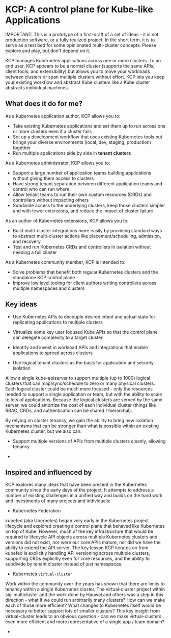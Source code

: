 # KCP: A control plane for Kube-like Applications

IMPORTANT: This is a prototype of a first-draft of a set of ideas - it is not production software, or a fully realized project. In the short term, it is to serve as a test bed for some opinionated multi-cluster concepts. Please explore and play, but don't depend on it.

KCP manages Kubernetes applications across one or more clusters. To an end user, KCP appears to be a normal cluster (supports the same APIs, client tools, and extensibility) but allows you to move your workloads between clusters or span multiple clusters without effort. KCP lets you keep your existing workflow and abstract Kube clusters like a Kube cluster abstracts individual machines.

## What does it do for me?

As a Kubernetes application author, KCP allows you to:

* Take existing Kubernetes applications and set them up to run across one or more clusters even if a cluster fails
* Set up a development workflow that uses existing Kubernetes tools but brings your diverse environments (local, dev, staging, production) together
* Run multiple applications side by side in **tenant clusters**

As a Kubernetes administrator, KCP allows you to:

* Support a large number of application teams building applications without giving them access to clusters
* Have strong tenant separation between different application teams and control who can run where
* Allow tenant teams to run their own custom resources (CRDs) and controllers without impacting others
* Subdivide access to the underlying clusters, keep those clusters simpler and with fewer extensions, and reduce the impact of cluster failure

As an author of Kubernetes extensions, KCP allows you to:

* Build multi-cluster integrations more easily by providing standard ways to abstract multi-cluster actions like placement/scheduling, admission, and recovery
* Test and run Kubernetes CRDs and controllers in isolation without needing a full cluster


As a Kubernetes community member, KCP is intended to:

* Solve problems that benefit both regular Kubernetes clusters and the standalone KCP control plane
* Improve low level tooling for client authors writing controllers across multiple namespaces and clusters


## Key ideas

* Use Kubernetes APIs to decouple desired intent and actual state for replicating applications to multiple clusters

* Virtualize some key user focused Kube APIs so that the control plane can delegate complexity to a target cluster

* Identify and invest in workload APIs and integrations that enable applications to spread across clusters

* Use logical tenant clusters as the basis for application and security isolation

Allow a single kube-apiserver to support multiple (up to 1000) logical clusters that can map/sync/schedule to zero or many physical clusters. Each logical cluster could be much more focused - only the resources needed to support a single application or team, but with the ability to scale to lots of applications. Because the logical clusters are served by the same server, we could amortize the cost of each individual cluster (things like RBAC, CRDs, and authentication can be shared / hierarchal).

By relying on cluster tenancy, we gain the ability to bring new isolation mechanisms that can be stronger than what is possible within an existing Kubernetes cluster, but we also can:

* Support multiple versions of APIs from multiple clusters cleanly, allowing tenancy

* 


## Inspired and influenced by

KCP explores many ideas that have been present in the Kubernetes community since the early days of the project. It attempts to address a number of existing challenges in a unified way and builds on the hard work and investments of many projects and individuals:

* Kubernetes Federation

kubefed (aka Ubernetes) began very early in the Kubernetes project lifecycle and explored creating a control plane that behaved like Kubernetes on top of Kube. However, much of the key infrastructure that would be required to lifecycle API objects across multiple Kubernetes clusters and versions did not exist, nor were our core APIs mature, nor did we have the ability to extend the API server. The key lesson KCP iterates on from kubefed is explicitly handling API versioning across multiple clusters, supporting CRDs explicitly even for core resources, and the ability to subdivide by tenant cluster instead of just namespaces.

* Kubernetes `virtual-cluster`

Work within the community over the years has shown that there are limits to tenancy within a single Kubernetes cluster. The virtual-cluster project within sig-multicluster and the work done by Hauwei and others was a step in this direction - what if we could run arbitrarily many clusters?  How can we make each of those more efficient?  What changes to Kubernetes itself would be necessary to better support lots of smaller clusters?  This key insight from virtual-cluster leads to an obvious question - can we make virtual-clusters even more efficient and more representative of a single app / team domain?

* 
